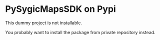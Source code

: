 # PySygicMapsSDK on Pypi

This dummy project is not installable.

You probably want to install the package
from private repository instead.
